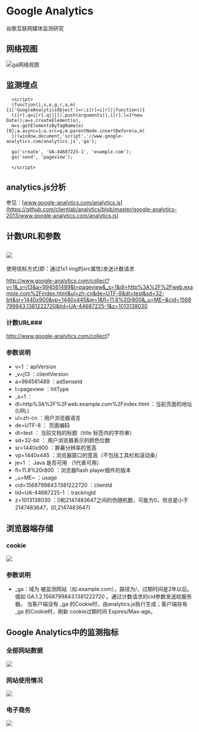 Google Analytics
==================

谷歌互联网媒体监测研究 


网络视图
--
![ga网络视图](https://raw.github.com/clientlab/analytics/master/google-analytics-2013/img/network.jpg)

监测埋点
--
      <script>
      (function(i,s,o,g,r,a,m){i['GoogleAnalyticsObject']=r;i[r]=i[r]||function(){
      (i[r].q=i[r].q||[]).push(arguments)},i[r].l=1*new Date();a=s.createElement(o),
      m=s.getElementsByTagName(o)[0];a.async=1;a.src=g;m.parentNode.insertBefore(a,m)
      })(window,document,'script','//www.google-analytics.com/analytics.js','ga');
      
      ga('create', 'UA-44687225-1', 'example.com');
      ga('send', 'pageview');
      
      </script>

analytics.js分析
--
参见：[www.google-analytics.com/analytics.js](https://github.com/clientlab/analytics/blob/master/google-analytics-2013/www.google-analytics.com/analytics.js)

计数URL和参数
--
![](https://raw.github.com/clientlab/analytics/master/google-analytics-2013/img/send_request.jpg)
--
使用信标方式(即：通过1x1 img的src属性)发送计数请求

http://www.google-analytics.com/collect?v=1&_v=j13&a=994561489&t=pageview&_s=1&dl=http%3A%2F%2Fweb.example.com%2Findex.html&ul=zh-cn&de=UTF-8&dt=test&sd=32-bit&sr=1440x900&vp=1440x445&je=1&fl=11.8%20r800&_u=ME~&cid=1568799843.1381222720&tid=UA-44687225-1&z=1013138030

### 计数URL###
http://www.google-analytics.com/collect?

### 参数说明 ###
- v=1 ：apiVersion
- _v=j13 ：clientVersion
- a=994561489 ：adSenseId
- t=pageview ：hitType
- _s=1 ：
- dl=http%3A%2F%2Fweb.example.com%2Findex.html ：当前页面的地址 (URL)
- ul=zh-cn ：用户浏览器语言
- de=UTF-8 ： 页面编码
- dt=test ： 当前文档的标题（title 标签内的字符串）
- sd=32-bit ： 用户浏览器表示的颜色位数
- sr=1440x900 ：屏幕分辨率的宽高
- vp=1440x445 ：浏览器窗口的宽高（不包括工具栏和滚动条）
- je=1 ： Java 是否可用 （1代表可用）
- fl=11.8%20r800 ：浏览器flash player插件的版本
- _u=ME~ ：usage
- cid=1568799843.1381222720 ：clientId
- tid=UA-44687225-1 ：trackingId
- z=1013138030 ：0和2147483647之间的伪随机数，可能为0，但总是小于2147483647，[0,2147483647)

浏览器端存储
--
### cookie ###
![](https://raw.github.com/clientlab/analytics/master/google-analytics-2013/img/cookie.jpg)

### 参数说明 ###
- _ga：域为 被监测网站（如.example.com），路径为/，过期时间是2年以后。值如 GA.1.2.1568799843.1381222720 。通过计数请求的cid参数发送给服务器。
当客户端没有 _ga 的Cookie时，由analytics.js执行生成；客户端存有 _ga 的Cookie时，刷新 cookie过期时间 Expires/Max-age。

Google Analytics中的监测指标
--

### 全部网站数据 ###
![](https://raw.github.com/clientlab/analytics/master/google-analytics-2013/img/report.jpg)

### 网站使用情况 ###
![](https://raw.github.com/clientlab/analytics/master/google-analytics-2013/img/website_report.jpg)

### 电子商务 ###
![](https://raw.github.com/clientlab/analytics/master/google-analytics-2013/img/e-commerce_report.jpg)
